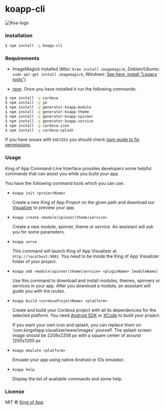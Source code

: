 # koapp-cli

![Koa-logo](https://s3-eu-west-1.amazonaws.com/images.kingofapp.com/logo/logo%2Bking%403x.png)

### Installation

```bash
$ npm install -g koapp-cli
```
### Requirements
- ImageMagick installed (*Mac*: `brew install imagemagick`, *Debian/Ubuntu*: `sudo apt-get install imagemagick`, *Windows*: [See here, install "Legacy tools"](http://www.imagemagick.org/script/binary-releases.php#windows))

- [npm](https://www.npmjs.com/). Once you have installed it run the following commands:
```bash
$ npm install -g cordova
$ npm install -g yo
$ npm install -g generator-koapp-module
$ npm install -g generator-koapp-theme
$ npm install -g generator-koapp-spinner
$ npm install -g generator-koapp-service
$ npm install -g cordova-icon
$ npm install -g cordova-splash
```

If you have issues with ``EACCESS`` you should check [npm guide to fix permissions](https://docs.npmjs.com/getting-started/fixing-npm-permissions).


### Usage

King of App Command-Line Interface provides developers some helpful commands that can assist you while you build your app.

You have the following command tools which you can use:

* ``koapp init <projectName>``

  Create a new King of App Project on the given path and download our [Visualizer]('http://docs.kingofapp.com/visualizer') to preview your app.

* ``koapp create <module|spinner|theme|service>``

  Create a new module, spinner, theme or service. An assistant will ask you for some parameters.

* ``koapp serve``

  This command will launch King of App Visualizer at ```http://localhost:9001```. You need to be inside the King of App Visualizer folder of your project.

* ``koapp add <module|spinner|theme|service> <pluginName> [moduleName]``

  Use this command to download and install modules, themes, spinners or services in your app. After you download a module, an assistant will guide you with the routes.

* ``koapp build <cordovaProjectName> <platform>``

  Create and build your Cordova project with all its dependencies for the selected platform. You need [Android SDK](https://developer.android.com/studio/index.html?hl=es-419) or [XCode](https://developer.apple.com/xcode/) to build your project.

  If you want your own icon and splash, you can replace them on 'com.kingofapp.visualizer/www/images' yourself. The splash screen image should be 2208x2208 px with a square center of around 1200x1200 px

* ``koapp emulate <platform>``

  Emulate your app using native Android or IOs emulator.

* ``koapp help``

  Display the list of avaliable commands and some help.

### License
MIT © [King of App](https://github.com/KingofApp)
